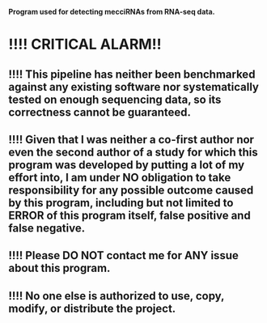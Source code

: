 __Program used for detecting mecciRNAs from RNA-seq data.__
# __!!!!__ CRITICAL ALARM!!

## __!!!!__ This pipeline has neither been benchmarked against any existing software nor systematically tested on enough sequencing data, so its correctness cannot be guaranteed.  

## __!!!!__ Given that I was neither a co-first author nor even the second author of a study for which this program was developed by putting a lot of my effort into, I am under **NO obligation** to take responsibility for any possible outcome caused by this program, including but not limited to **ERROR** of this program itself, **false positive** and **false negative**.  

## __!!!!__ Please __DO NOT__ contact me for ANY issue about this program.  

## __!!!!__ No one else is authorized to use, copy, modify, or distribute the project. 
